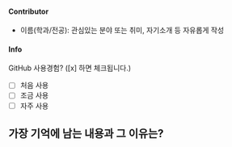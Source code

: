 #### Contributor
- 이름(학과/전공): 관심있는 분야 또는 취미, 자기소개 등 자유롭게 작성

#### Info

GitHub 사용경험? ([x] 하면 체크됩니다.)
- [ ] 처음 사용
- [ ] 조금 사용
- [ ] 자주 사용

가장 기억에 남는 내용과 그 이유는? 
- 

